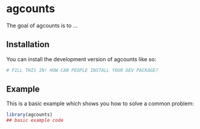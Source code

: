 
<!-- README.md is generated from README.Rmd. Please edit that file -->

# agcounts

<!-- badges: start -->
<!-- badges: end -->

The goal of agcounts is to …

## Installation

You can install the development version of agcounts like so:

``` r
# FILL THIS IN! HOW CAN PEOPLE INSTALL YOUR DEV PACKAGE?
```

## Example

This is a basic example which shows you how to solve a common problem:

``` r
library(agcounts)
## basic example code
```
